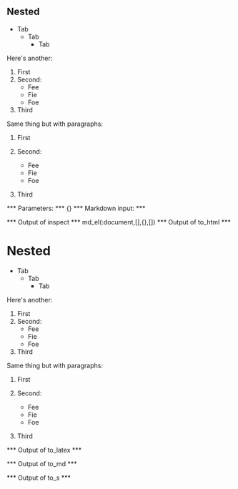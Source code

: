 ## Nested

*	Tab
	*	Tab
		*	Tab

Here's another:

1. First
2. Second:
	* Fee
	* Fie
	* Foe
3. Third

Same thing but with paragraphs:

1. First

2. Second:
	* Fee
	* Fie
	* Foe

3. Third


*** Parameters: ***
{}
*** Markdown input: ***

*** Output of inspect ***
md_el(:document,[],{},[])
*** Output of to_html ***
<h1 id="nested_1">Nested</h1>

<ul>
<li>  Tab

<ul>
<li>  Tab

<ul>
<li>  Tab</li>
</ul></li>
</ul></li>
</ul>

<p>Here&#39;s another:</p>

<ol>
<li>First</li>
<li>Second:

<ul>
<li>Fee</li>
<li>Fie</li>
<li>Foe</li>
</ul></li>
<li>Third</li>
</ol>

<p>Same thing but with paragraphs:</p>

<ol>
<li><p>First</p></li>
<li><p>Second:</p>

<ul>
<li>Fee</li>
<li>Fie</li>
<li>Foe</li>
</ul></li>
<li><p>Third</p></li>
</ol>
*** Output of to_latex ***

*** Output of to_md ***

*** Output of to_s ***

